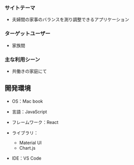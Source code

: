 ### サイトテーマ
- 夫婦間の家事のバランスを測り調整できるアプリケーション

### ターゲットユーザー
- 家族間

### 主な利用シーン
- 共働きの家庭にて

## 開発環境
- OS：Mac book　
- 言語：JavaScript
- フレームワーク：React
- ライブラリ：
  - Material UI
  - Chart.js

- IDE：VS Code
